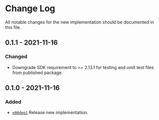 # Change Log

All notable changes for the new implementation should be documented in this file.

## 0.1.1 - 2021-11-16
### Changed
- Downgrade SDK requirement to >= 2.13.1 for testing and omit test files from published package.

## 0.1.0 - 2021-11-16
### Added
- [`e80dee1`](https://github.com/vsajip/dart-cfg-lib/commit/e80dee1)
  Release new implementation.
